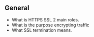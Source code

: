 ## General

- What is HTTPS SSL 2 main roles.
- What is the purpose encrypting traffic
- What SSL termination means.
